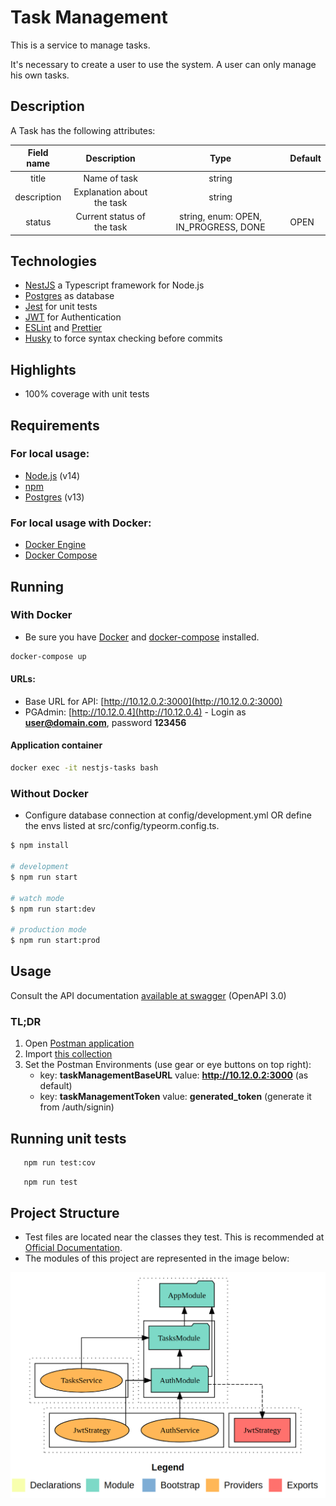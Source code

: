 # Task Management

This is a service to manage tasks.

It's necessary to create a user to use the system.
A user can only manage his own tasks.

## Description

A Task has the following attributes:

| Field name  |        Description         |                 Type                  | Default |
| :---------: | :------------------------: | :-----------------------------------: | ------- |
|    title    |        Name of task        |                string                 |         |
| description | Explanation about the task |                string                 |         |
|   status    | Current status of the task | string, enum: OPEN, IN_PROGRESS, DONE | OPEN    |

## Technologies

- [NestJS](http://nestjs.com) a Typescript framework for Node.js
- [Postgres](https://www.postgresql.org) as database
- [Jest](https://jestjs.io) for unit tests
- [JWT](https://jwt.io) for Authentication
- [ESLint](https://eslint.org) and [Prettier](https://prettier.io)
- [Husky](https://github.com/typicode/husky) to force syntax checking before commits

## Highlights

- 100% coverage with unit tests

## Requirements

### For local usage:

- [Node.js](https://nodejs.org) (v14)
- [npm](https://www.npmjs.com)
- [Postgres](https://www.postgresql.org) (v13)

### For local usage with Docker:

- [Docker Engine](https://docs.docker.com/install)
- [Docker Compose](https://docs.docker.com/compose/install)

## Running

### With Docker

- Be sure you have [Docker](https://docs.docker.com/get-docker) and [docker-compose](https://docs.docker.com/compose) installed.

```bash
docker-compose up
```
#### URLs:

- Base URL for API: [http://10.12.0.2:3000](http://10.12.0.2:3000)
- PGAdmin: [http://10.12.0.4](http://10.12.0.4) - Login as **user@domain.com**, password **123456**

#### Application container

```bash
docker exec -it nestjs-tasks bash
```

### Without Docker

- Configure database connection at config/development.yml OR define the envs listed at src/config/typeorm.config.ts.

```bash
$ npm install

# development
$ npm run start

# watch mode
$ npm run start:dev

# production mode
$ npm run start:prod
```

## Usage

Consult the API documentation [available at swagger](https://app.swaggerhub.com/apis-docs/leogomesdev/Task_Management/1.0.0) (OpenAPI 3.0)

### TL;DR

1. Open [Postman application](https://www.postman.com)
2. Import [this collection](docs/NestJS%20Task%20Management.postman_collection.json)
3. Set the Postman Environments (use gear or eye buttons on top right):
   - key: **taskManagementBaseURL** value: **http://10.12.0.2:3000** (as default)
   - key: **taskManagementToken** value: **generated_token** (generate it from /auth/signin)

## Running unit tests

```bash
   npm run test:cov
```

```bash
   npm run test
```

## Project Structure

- Test files are located near the classes they test. This is recommended at [Official Documentation](https://docs.nestjs.com/fundamentals/testing).
- The modules of this project are represented in the image below:


![Diagram with the modules structure in this project](docs/project-structure.png)